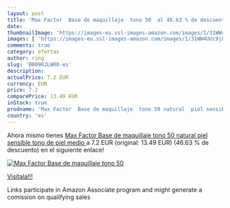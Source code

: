 ```yaml
---
layout: post
title: 'Max Factor  Base de maquillaje  tono 50  al 46.63 % de descuento'
date: 
thumbnailImage: 'https://images-eu.ssl-images-amazon.com/images/I/31WW4UUc9jL._SL200_.jpg'
images: [ 'https://images-eu.ssl-images-amazon.com/images/I/31WW4UUc9jL._SL200_.jpg' ]
comments: true
category: ofertas
author: ring
slug: 'B009RJLWR0-es'
description:
actualPrice: 7.2 EUR
currency: EUR
price: 7.2
comparePrice: 13.49 EUR
inStock: true
prodname: 'Max Factor  Base de maquillaje  tono 50 natural  piel sensible  tono de piel medio '
country: 'es'
---
```


Ahora mismo tienes [Max Factor  Base de maquillaje  tono 50 natural  piel sensible  tono de piel medio ](https://www.amazon.es/dp/B009RJLWR0/?tag=tolees-21) a 7.2 EUR (original: 13.49 EUR) (46.63 %  de descuento) en el siguiente enlace!

[![Max Factor  Base de maquillaje  tono 50 ](https://images-eu.ssl-images-amazon.com/images/I/31WW4UUc9jL._SL200_.jpg)](https://www.amazon.es/dp/B009RJLWR0/?tag=tolees-21)

[Visítala!!!](https://www.amazon.es/dp/B009RJLWR0/?tag=tolees-21)

Links participate in Amazon Associate program and might generate a comission on qualifying sales
